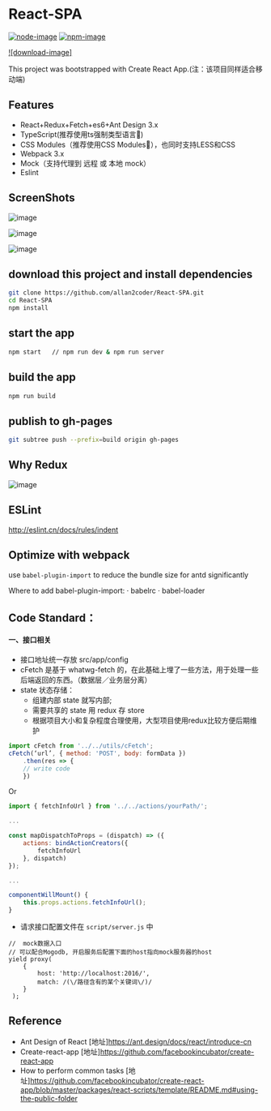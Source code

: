 # React-SPA
[![node-image](https://img.shields.io/badge/node.js-%3E=_4.0-green.svg?style=flat-square)](https://img.shields.io/badge/node.js-%3E=_4.0-green.svg?style=flat-square)
[![npm-image](https://img.shields.io/npm/v/npm.svg?style=flat-square)](https://img.shields.io/npm/v/npm.svg?style=flat-square)

[![download-image]](https://img.shields.io/npm/dm/npm.svg?style=flat-square)

This project was bootstrapped with Create React App.(注：该项目同样适合移动端)

## Features

- React+Redux+Fetch+es6+Ant Design 3.x
- TypeScript(推荐使用ts强制类型语言🚀)
- CSS Modules（推荐使用CSS Modules🚀），也同时支持LESS和CSS
- Webpack 3.x
- Mock（支持代理到 远程 或 本地 mock）
- Eslint


## ScreenShots

![image](https://raw.githubusercontent.com/allan2coder/React-SPA/master/screenshot/login.png)

![image](https://raw.githubusercontent.com/allan2coder/React-SPA/master/screenshot/main.png)

![image](https://raw.githubusercontent.com/allan2coder/React-SPA/master/screenshot/redux_devTools.png)


## download this project and install dependencies

```bash
git clone https://github.com/allan2coder/React-SPA.git
cd React-SPA
npm install
```

## start the app

```bash
npm start   // npm run dev & npm run server
```


## build the app

```bash
npm run build
```

## publish to gh-pages

```bash
git subtree push --prefix=build origin gh-pages
```


## Why Redux

![image](https://raw.githubusercontent.com/allan2coder/React-SPA/master/screenshot/why-redux.jpg)

## ESLint
http://eslint.cn/docs/rules/indent

## Optimize with webpack
use `babel-plugin-import` to reduce the bundle size for antd significantly

Where to add babel-plugin-import:
· babelrc
· babel-loader



## Code Standard：

#### 一、接口相关

* 接口地址统一存放 src/app/config
* cFetch 是基于 whatwg-fetch 的，在此基础上埋了一些方法，用于处理一些后端返回的东西。（数据层／业务层分离）
* state 状态存储：
  * 组建内部 state 就写内部;
  * 需要共享的 state 用 redux 存 store
  * 根据项目大小和复杂程度合理使用，大型项目使用redux比较方便后期维护

```jsx
import cFetch from '../../utils/cFetch';
cFetch(‘url’, { method: 'POST', body: formData })
    .then(res => {
    // write code
    })
```

Or

```jsx
import { fetchInfoUrl } from '../../actions/yourPath/';

...

const mapDispatchToProps = (dispatch) => ({
    actions: bindActionCreators({
        fetchInfoUrl
    }, dispatch)
});

...

componentWillMount() {
    this.props.actions.fetchInfoUrl();
}
```

* 请求接口配置文件在 `script/server.js` 中

```
//  mock数据入口
// 可以配合Mogodb, 开启服务后配置下面的host指向mock服务器的host
yield proxy(
    {
        host: 'http://localhost:2016/',
        match: /(\/路径含有的某个关键词\/)/
    }
 );
```

## Reference

* Ant Design of React [地址]https://ant.design/docs/react/introduce-cn
* Create-react-app [地址]https://github.com/facebookincubator/create-react-app
* How to perform common tasks [地址]https://github.com/facebookincubator/create-react-app/blob/master/packages/react-scripts/template/README.md#using-the-public-folder
